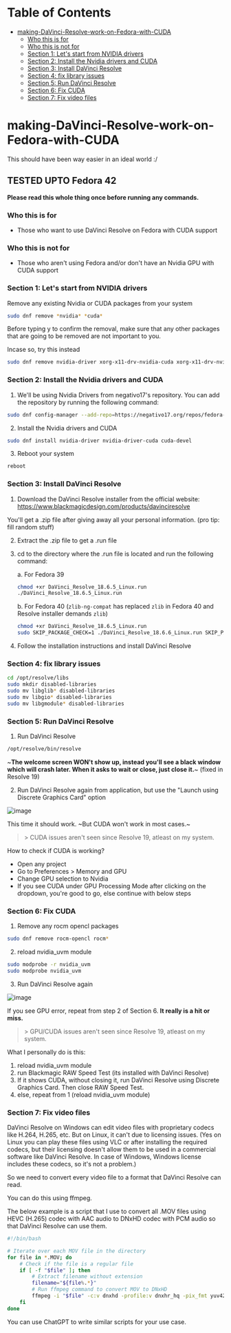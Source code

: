 # Table of Contents

- [making-DaVinci-Resolve-work-on-Fedora-with-CUDA](#making-davinci-resolve-work-on-fedora-with-cuda)
  - [Who this is for](#who-this-is-for)
  - [Who this is not for](#who-this-is-not-for)
  - [Section 1: Let's start from NVIDIA drivers](#section-1-lets-start-from-nvidia-drivers)
  - [Section 2: Install the Nvidia drivers and CUDA](#section-2-install-the-nvidia-drivers-and-cuda)
  - [Section 3: Install DaVinci Resolve](#section-3-install-davinci-resolve)
  - [Section 4: fix library issues](#section-4-fix-library-issues)
  - [Section 5: Run DaVinci Resolve](#section-5-run-davinci-resolve)
  - [Section 6: Fix CUDA](#section-6-fix-cuda)
  - [Section 7: Fix video files](#section-7-fix-video-files)


# making-DaVinci-Resolve-work-on-Fedora-with-CUDA

This should have been way easier in an ideal world :/

## TESTED UPTO Fedora 42

**Please read this whole thing once before running any commands.**

### Who this is for

- Those who want to use DaVinci Resolve on Fedora with CUDA support

### Who this is not for

- Those who aren't using Fedora and/or don't have an Nvidia GPU with CUDA support

### Section 1: Let's start from NVIDIA drivers

Remove any existing Nvidia or CUDA packages from your system

```bash
sudo dnf remove *nvidia* *cuda*
```

Before typing y to confirm the removal, make sure that any other packages that are going to be removed are not important to you.

Incase so, try this instead 

```bash
sudo dnf remove nvidia-driver xorg-x11-drv-nvidia-cuda xorg-x11-drv-nvidia-cuda-libs nvidia-driver-cuda cuda-devel
```


### Section 2: Install the Nvidia drivers and CUDA

1. We'll be using Nvidia Drivers from negativo17's repository. You can add the repository by running the following command:

```bash
sudo dnf config-manager --add-repo=https://negativo17.org/repos/fedora-nvidia.repo
```

2. Install the Nvidia drivers and CUDA

```bash
sudo dnf install nvidia-driver nvidia-driver-cuda cuda-devel 
```

3. Reboot your system

```bash
reboot
```


### Section 3: Install DaVinci Resolve

1. Download the DaVinci Resolve installer from the official website: https://www.blackmagicdesign.com/products/davinciresolve

You'll get a .zip file after giving away all your personal information. (pro tip: fill random stuff)

2. Extract the .zip file to get a .run file

3. cd to the directory where the .run file is located and run the following command:

    a. For Fedora 39

    ```bash
    chmod +xr DaVinci_Resolve_18.6.5_Linux.run
    ./DaVinci_Resolve_18.6.5_Linux.run
    ```

    b. For Fedora 40 (`zlib-ng-compat` has replaced `zlib` in Fedora 40 and Resolve installer demands `zlib`)

   ```bash
   chmod +xr DaVinci_Resolve_18.6.5_Linux.run
   sudo SKIP_PACKAGE_CHECK=1 ./DaVinci_Resolve_18.6.6_Linux.run SKIP_PACKAGE_CHECK=1
   ```

5. Follow the installation instructions and install DaVinci Resolve

### Section 4: fix library issues

```bash
cd /opt/resolve/libs
sudo mkdir disabled-libraries
sudo mv libglib* disabled-libraries
sudo mv libgio* disabled-libraries
sudo mv libgmodule* disabled-libraries
```

### Section 5: Run DaVinci Resolve 

1. Run DaVinci Resolve

```bash
/opt/resolve/bin/resolve
```

~**The welcome screen WON't show up, instead you'll see a black window which will crash later. 
When it asks to wait or close, just close it.**~ (fixed in Resolve 19)


2. Run DaVinci Resolve again from application, but use the "Launch using Discrete Graphics Card" option 

![image](https://github.com/realKarthikNair/making-DaVinci-Resolve-work-on-Fedora-with-CUDA/assets/78267371/5537b047-4738-466b-a2a7-b047b7e5e560)


This time it should work. ~But CUDA won't work in most cases.~ 
> \> CUDA issues aren't seen since Resolve 19, atleast on my system. 

How to check if CUDA is working?

- Open any project
- Go to Preferences > Memory and GPU
- Change GPU selection to Nvidia
- If you see CUDA under GPU Processing Mode after clicking on the dropdown, you're good to go, else continue with below steps

### Section 6: Fix CUDA

1. Remove any rocm opencl packages

```bash
sudo dnf remove rocm-opencl rocm*
```

2. reload nvidia_uvm module

```bash
sudo modprobe -r nvidia_uvm
sudo modprobe nvidia_uvm
```

3. Run DaVinci Resolve again

![image](https://github.com/realKarthikNair/making-DaVinci-Resolve-work-on-Fedora-with-CUDA/assets/78267371/5537b047-4738-466b-a2a7-b047b7e5e560)


If you see GPU error, repeat from step 2 of Section 6. **It really is a hit or miss.**
> \> GPU/CUDA issues aren't seen since Resolve 19, atleast on my system. 

What I personally do is this: 

1. reload nvidia_uvm module
2. run Blackmagic RAW Speed Test (its installed with DaVinci Resolve)
3. If it shows CUDA, without closing it, run DaVinci Resolve using Discrete Graphics Card. Then close RAW Speed Test.
4. else, repeat from 1 (reload nvidia_uvm module)

### Section 7: Fix video files

DaVinci Resolve on Windows can edit video files with proprietary codecs like H.264, H.265, etc. But on Linux, it can't due to licensing issues. (Yes on Linux you can play these files using VLC or after installing the required codecs, but their licensing doesn't allow them to be used in a commercial software like DaVinci Resolve. In case of Windows, Windows license includes these codecs, so it's not a problem.)

So we need to convert every video file to a format that DaVinci Resolve can read.

You can do this using ffmpeg. 

The below example is a script that I use to convert all .MOV files using HEVC (H.265) codec with AAC audio to DNxHD codec with PCM audio so that DaVinci Resolve can use them.

```bash
#!/bin/bash

# Iterate over each MOV file in the directory
for file in *.MOV; do
    # Check if the file is a regular file
    if [ -f "$file" ]; then
        # Extract filename without extension
        filename="${file%.*}"
        # Run ffmpeg command to convert MOV to DNxHD
        ffmpeg -i "$file" -c:v dnxhd -profile:v dnxhr_hq -pix_fmt yuv422p -c:a pcm_s16le "${filename}_dnxhd.mov"
    fi
done
```
You can use ChatGPT to write similar scripts for your use case.
